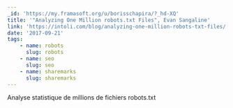 ```yaml
---
_id: 'https://my.framasoft.org/u/borisschapira/?_hd-XQ'
title: '"Analyzing One Million robots.txt Files", Evan Sangaline'
link: 'https://intoli.com/blog/analyzing-one-million-robots-txt-files/'
date: '2017-09-21'
tags:
    - name: robots
      slug: robots
    - name: seo
      slug: seo
    - name: sharemarks
      slug: sharemarks
---
```


<div class="markdown"><p>Analyse statistique de millions de fichiers robots.txt
</p></div>
